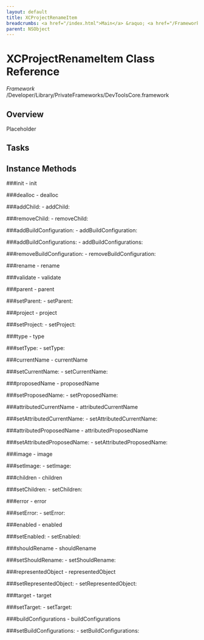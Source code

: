 ```yaml
---
layout: default
title: XCProjectRenameItem
breadcrumbs: <a href="/index.html">Main</a> &raquo; <a href="/Frameworks.html">Framework</a> &raquo; <a href="/Frameworks/DevToolsCore.html">DevToolsCore</a> &raquo; XCProjectRenameItem
parent: NSObject 
---
```

# XCProjectRenameItem Class Reference

*Framework* /Developer/Library/PrivateFrameworks/DevToolsCore.framework

## Overview

Placeholder

## Tasks

## Instance Methods

<a name="-init"></a>
###init
    - init

<a name="-dealloc"></a>
###dealloc
    - dealloc

<a name="-addChild:"></a>
###addChild:
    - addChild:

<a name="-removeChild:"></a>
###removeChild:
    - removeChild:

<a name="-addBuildConfiguration:"></a>
###addBuildConfiguration:
    - addBuildConfiguration:

<a name="-addBuildConfigurations:"></a>
###addBuildConfigurations:
    - addBuildConfigurations:

<a name="-removeBuildConfiguration:"></a>
###removeBuildConfiguration:
    - removeBuildConfiguration:

<a name="-rename"></a>
###rename
    - rename

<a name="-validate"></a>
###validate
    - validate

<a name="-parent"></a>
###parent
    - parent

<a name="-setParent:"></a>
###setParent:
    - setParent:

<a name="-project"></a>
###project
    - project

<a name="-setProject:"></a>
###setProject:
    - setProject:

<a name="-type"></a>
###type
    - type

<a name="-setType:"></a>
###setType:
    - setType:

<a name="-currentName"></a>
###currentName
    - currentName

<a name="-setCurrentName:"></a>
###setCurrentName:
    - setCurrentName:

<a name="-proposedName"></a>
###proposedName
    - proposedName

<a name="-setProposedName:"></a>
###setProposedName:
    - setProposedName:

<a name="-attributedCurrentName"></a>
###attributedCurrentName
    - attributedCurrentName

<a name="-setAttributedCurrentName:"></a>
###setAttributedCurrentName:
    - setAttributedCurrentName:

<a name="-attributedProposedName"></a>
###attributedProposedName
    - attributedProposedName

<a name="-setAttributedProposedName:"></a>
###setAttributedProposedName:
    - setAttributedProposedName:

<a name="-image"></a>
###image
    - image

<a name="-setImage:"></a>
###setImage:
    - setImage:

<a name="-children"></a>
###children
    - children

<a name="-setChildren:"></a>
###setChildren:
    - setChildren:

<a name="-error"></a>
###error
    - error

<a name="-setError:"></a>
###setError:
    - setError:

<a name="-enabled"></a>
###enabled
    - enabled

<a name="-setEnabled:"></a>
###setEnabled:
    - setEnabled:

<a name="-shouldRename"></a>
###shouldRename
    - shouldRename

<a name="-setShouldRename:"></a>
###setShouldRename:
    - setShouldRename:

<a name="-representedObject"></a>
###representedObject
    - representedObject

<a name="-setRepresentedObject:"></a>
###setRepresentedObject:
    - setRepresentedObject:

<a name="-target"></a>
###target
    - target

<a name="-setTarget:"></a>
###setTarget:
    - setTarget:

<a name="-buildConfigurations"></a>
###buildConfigurations
    - buildConfigurations

<a name="-setBuildConfigurations:"></a>
###setBuildConfigurations:
    - setBuildConfigurations:

